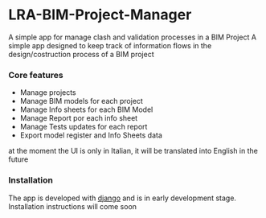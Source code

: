 # LRA-BIM-Project-Manager
A simple app for manage clash and validation processes in a BIM Project
A simple app designed to keep track of information flows in the design/costruction process of a BIM project

### Core features
- Manage projects 
- Manage BIM models for each project
- Manage Info sheets for each BIM Model
- Manage Report por each info sheet
- Manage Tests updates for each report
- Export model register and Info Sheets data

at the moment the UI is only in Italian, it will be translated into English in the future

### Installation
The app is developed with [django](https://docs.djangoproject.com/en/5.0/) and is in early development stage.
Installation instructions will come soon
